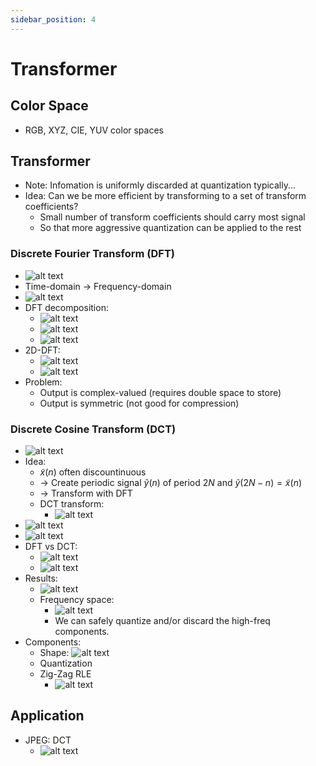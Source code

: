 ```yaml
---
sidebar_position: 4
---
```


# Transformer

## Color Space
* RGB, XYZ, CIE, YUV color spaces

## Transformer

* Note: Infomation is uniformly discarded at quantization typically...
* Idea: Can we be more efficient by transforming to a set of transform coefficients?
  * Small number of transform coefficients should carry most signal
  * So that more aggressive quantization can be applied to the rest

### Discrete Fourier Transform (DFT)

* ![alt text](image.png)
* Time-domain -> Frequency-domain
* ![alt text](image-1.png)
* DFT decomposition:
  * ![alt text](image-2.png)
  * ![alt text](image-3.png)
  * ![alt text](image-4.png)
* 2D-DFT:
  * ![alt text](image-5.png)
  * ![alt text](image-6.png)
* Problem: 
  * Output is complex-valued (requires double space to store)
  * Output is symmetric (not good for compression)

### Discrete Cosine Transform (DCT)

* ![alt text](image-7.png)
* Idea:
  * $\tilde{x}(n)$ often discountinuous
  * -> Create periodic signal $\tilde{y}(n)$ of period $2N$ and $\tilde{y}(2N-n)=\tilde{x}(n)$
  * -> Transform with DFT
  * DCT transform:
    * ![alt text](image-8.png)
* ![alt text](image-9.png)
* ![alt text](image-10.png)
* DFT vs DCT:
  * ![alt text](image-11.png)
  * ![alt text](image-12.png)
* Results:
  * ![alt text](image-13.png)
  * Frequency space:
    * ![alt text](image-14.png)
    * We can safely quantize and/or discard the high-freq components.
* Components:
  * Shape: ![alt text](image-15.png)
  * Quantization
  * Zig-Zag RLE
    * ![alt text](image-16.png)

## Application

* JPEG: DCT
  * ![alt text](image-17.png)